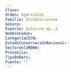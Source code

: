 ```yaml
---
Clase: 
Orden: Agaricales
Familia: Strophariaceae
Género: 
Especie: Galerina sp. 2
NombreComún: 
CategoríaUICN: 
EstadoConservaciónNacional: 
SectorenlaRBHH: 
Presencia: 
TipoDeDato: 
Fuente: ""
---
```

